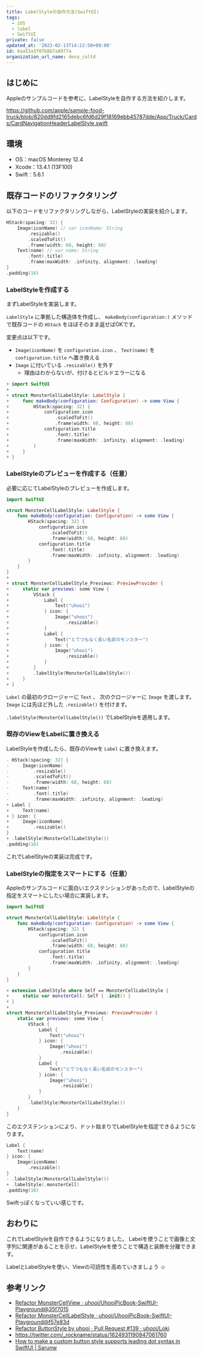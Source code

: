 ```yaml
---
title: LabelStyleの自作方法(SwiftUI)
tags:
  - iOS
  - label
  - SwiftUI
private: false
updated_at: '2023-02-13T14:22:50+09:00'
id: 6aa53a3f07b867a8977a
organization_url_name: dena_coltd
---
```

## はじめに

Appleのサンプルコードを参考に、LabelStyleを自作する方法を紹介します。

https://github.com/apple/sample-food-truck/blob/820dd9fd2165debc6fd6d29f18169ebb45787dde/App/Truck/Cards/CardNavigationHeaderLabelStyle.swift

## 環境

- OS：macOS Monterey 12.4
- Xcode：13.4.1 (13F100)
- Swift：5.6.1

## 既存コードのリファクタリング

以下のコードをリファクタリングしながら、LabelStyleの実装を紹介します。

```swift:MonsterCellView.swift
HStack(spacing: 32) {
    Image(iconName) // var iconName: String
        .resizable()
        .scaledToFit()
        .frame(width: 68, height: 68)
    Text(name) // var name: String
        .font(.title)
        .frame(maxWidth: .infinity, alignment: .leading)
}
.padding(16)
```

### LabelStyleを作成する

まずLabelStyleを実装します。

`LabelStyle` に準拠した構造体を作成し、 `makeBody(configuration:)` メソッドで既存コードの `HStack` をほぼそのまま返せばOKです。

変更点は以下です。

- `Image(iconName)` を `configuration.icon` 、 `Text(name)` を `configuration.title` へ置き換える
- `Image` に付いている `.resizable()` を外す
  - 理由はわからないが、付けるとビルドエラーになる

```diff_swift:MonsterCellLabelStyle.swift
+ import SwiftUI
+ 
+ struct MonsterCellLabelStyle: LabelStyle {
+     func makeBody(configuration: Configuration) -> some View {
+         HStack(spacing: 32) {
+             configuration.icon
+                 .scaledToFit()
+                 .frame(width: 68, height: 68)
+             configuration.title
+                 .font(.title)
+                 .frame(maxWidth: .infinity, alignment: .leading)
+         }
+     }
+ }
```

### LabelStyleのプレビューを作成する（任意）

必要に応じてLabelStyleのプレビューを作成します。

```diff_swift:MonsterCellLabelStyle.swift
import SwiftUI

struct MonsterCellLabelStyle: LabelStyle {
    func makeBody(configuration: Configuration) -> some View {
        HStack(spacing: 32) {
            configuration.icon
                .scaledToFit()
                .frame(width: 68, height: 68)
            configuration.title
                .font(.title)
                .frame(maxWidth: .infinity, alignment: .leading)
        }
    }
}
+ 
+ struct MonsterCellLabelStyle_Previews: PreviewProvider {
+     static var previews: some View {
+         VStack {
+             Label {
+                 Text("uhooi")
+             } icon: {
+                 Image("uhooi")
+                     .resizable()
+             }
+             Label {
+                 Text("とてつもなく長い名前のモンスター")
+             } icon: {
+                 Image("uhooi")
+                     .resizable()
+             }
+         }
+         .labelStyle(MonsterCellLabelStyle())
+     }
+ }
```

`Label` の最初のクロージャーに `Text` 、 次のクロージャーに `Image` を渡します。
`Image` には先ほど外した `.resizable()` を付けます。

`.labelStyle(MonsterCellLabelStyle())` でLabelStyleを適用します。

### 既存のViewをLabelに置き換える

LabelStyleを作成したら、既存のViewを `Label` に置き換えます。

```diff_swift:MonsterCellView.swift
- HStack(spacing: 32) {
-     Image(iconName)
-         .resizable()
-         .scaledToFit()
-         .frame(width: 68, height: 68)
-     Text(name)
-         .font(.title)
-         .frame(maxWidth: .infinity, alignment: .leading)
+ Label {
+     Text(name)
+ } icon: {
+     Image(iconName)
+         .resizable()
}
+ .labelStyle(MonsterCellLabelStyle())
.padding(16)
```

これでLabelStyleの実装は完成です。

### LabelStyleの指定をスマートにする（任意）

Appleのサンプルコードに面白いエクステンションがあったので、LabelStyleの指定をスマートにしたい場合に実装します。

```diff_swift:MonsterCellLabelStyle.swift
import SwiftUI

struct MonsterCellLabelStyle: LabelStyle {
    func makeBody(configuration: Configuration) -> some View {
        HStack(spacing: 32) {
            configuration.icon
                .scaledToFit()
                .frame(width: 68, height: 68)
            configuration.title
                .font(.title)
                .frame(maxWidth: .infinity, alignment: .leading)
        }
    }
}

+ extension LabelStyle where Self == MonsterCellLabelStyle {
+     static var monsterCell: Self { .init() }
+ }
+ 
struct MonsterCellLabelStyle_Previews: PreviewProvider {
    static var previews: some View {
        VStack {
            Label {
                Text("uhooi")
            } icon: {
                Image("uhooi")
                    .resizable()
            }
            Label {
                Text("とてつもなく長い名前のモンスター")
            } icon: {
                Image("uhooi")
                    .resizable()
            }
        }
        .labelStyle(MonsterCellLabelStyle())
    }
}
```

このエクステンションにより、ドット始まりでLabelStyleを指定できるようになります。

```diff_swift:MonsterCellView.swift
Label {
    Text(name)
} icon: {
    Image(iconName)
        .resizable()
}
- .labelStyle(MonsterCellLabelStyle())
+ .labelStyle(.monsterCell)
.padding(16)
```

Swiftっぽくなっていい感じです。

## おわりに

これでLabelStyleを自作できるようになりました。
Labelを使うことで画像と文字列に関連があることを示せ、LabelStyleを使うことで構造と装飾を分離できます。

LabelとLabelStyleを使い、Viewの可読性を高めていきましょう :relaxed: 

## 参考リンク

- [Refactor MonsterCellView · uhooi/UhooiPicBook-SwiftUI-Playground@35f7015](https://github.com/uhooi/UhooiPicBook-SwiftUI-Playground/commit/35f7015ed9e4f766200fc499036e723a33779381)
- [Refactor MonsterCellLabelStyle · uhooi/UhooiPicBook-SwiftUI-Playground@f57e83d](https://github.com/uhooi/UhooiPicBook-SwiftUI-Playground/commit/f57e83d879390e2c08088480096ae1a165bd6e97)
- [Refactor ButtonStyle by uhooi · Pull Request #139 · uhooi/Loki](https://github.com/uhooi/Loki/pull/139)
- https://twitter.com/_rockname/status/1624931190947061760
- [How to make a custom button style supports leading dot syntax in SwiftUI | Sarunw](https://sarunw.com/posts/how-to-make-custom-button-style-supports-leading-dot-syntax-in-swiftui/)
